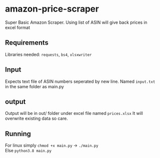 # amazon-price-scraper
Super Basic Amazon Scraper. Using list of ASIN will give back prices in excel format

## Requirements
Libraries needed: `requests`, `bs4`, `xlsxwriter`

## Input
Expects text file of ASIN numbers seperated by new line. Named `input.txt` in the same folder as main.py

## output
Output will be in out/ folder under excel file named `prices.xlsx` It will overwrite existing data so care.

## Running
For linux simply `chmod +x main.py` -> `./main.py`  
Else `python3.8 main.py`
